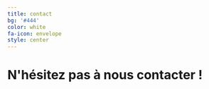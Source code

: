 ```yaml
---
title: contact
bg: '#444'
color: white
fa-icon: envelope
style: center
---
```


# N'hésitez pas à nous contacter !

<a href="https://twitter.com/minettmsp" style="text-decoration: none">
  <i class="fa fa-twitter"></i>
</a>
&nbsp;
<div style="font-size: 36pt; margin-top: 24px">
<a href="mailto:bureau@minet.net" style="text-decoration: none">
  <i class="fa fa-envelope"></i>
</a>
&nbsp;
<a href="https://plus.google.com/+AssociationMiNETÉvry" style="text-decoration: none">
  <i class="fa fa-google-plus-square"></i>
</a>
</div>
